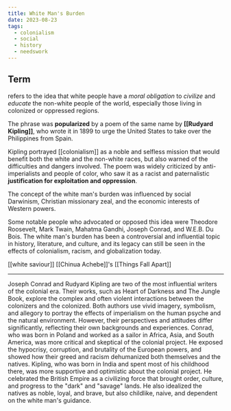 ```yaml
---
title: White Man's Burden
date: 2023-08-23
tags:
  - colonialism
  - social
  - history
  - needswork
---
```


## Term 
refers to the idea that white people have a *moral obligation* to *civilize* and *educate* the non-white people of the world, especially those living in colonized or oppressed regions. 

The phrase was **popularized** by a poem of the same name by **[[Rudyard Kipling]]**, who wrote it in 1899 to urge the United States to take over the Philippines from Spain. 

Kipling portrayed [[colonialism]] as a noble and selfless mission that would benefit both the white and the non-white races, but also warned of the difficulties and dangers involved. The poem was widely criticized by anti-imperialists and people of color, who saw it as a racist and paternalistic **justification for exploitation and oppression**. 

The concept of the white man's burden was influenced by social Darwinism, Christian missionary zeal, and the economic interests of Western powers. 

Some notable people who advocated or opposed this idea were Theodore Roosevelt, Mark Twain, Mahatma Gandhi, Joseph Conrad, and W.E.B. Du Bois. The white man's burden has been a controversial and influential topic in history, literature, and culture, and its legacy can still be seen in the effects of colonialism, racism, and globalization today.

[[white saviour]]
[[Chinua Achebe]]'s [[Things Fall Apart]]


---
Joseph Conrad and Rudyard Kipling are two of the most influential writers of the colonial era. Their works, such as Heart of Darkness and The Jungle Book, explore the complex and often violent interactions between the colonizers and the colonized. Both authors use vivid imagery, symbolism, and allegory to portray the effects of imperialism on the human psyche and the natural environment. However, their perspectives and attitudes differ significantly, reflecting their own backgrounds and experiences. Conrad, who was born in Poland and worked as a sailor in Africa, Asia, and South America, was more critical and skeptical of the colonial project. He exposed the hypocrisy, corruption, and brutality of the European powers, and showed how their greed and racism dehumanized both themselves and the natives. Kipling, who was born in India and spent most of his childhood there, was more supportive and optimistic about the colonial project. He celebrated the British Empire as a civilizing force that brought order, culture, and progress to the "dark" and "savage" lands. He also idealized the natives as noble, loyal, and brave, but also childlike, naive, and dependent on the white man's guidance.